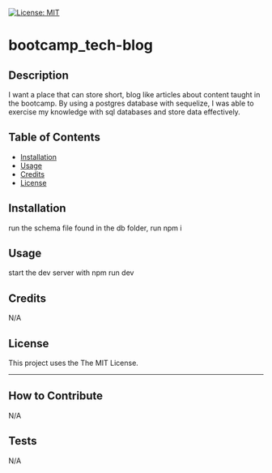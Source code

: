 [![License: MIT](https://img.shields.io/badge/License-MIT-yellow.svg)](https://opensource.org/licenses/MIT)

# bootcamp_tech-blog

## Description

I want a place that can store short, blog like articles about content taught in the bootcamp. By using a postgres database with sequelize, I was able to exercise my knowledge with sql databases and store data effectively.

## Table of Contents

- [Installation](#installation)
- [Usage](#usage)
- [Credits](#credits)
- [License](#license)

## Installation

run the schema file found in the db folder, run npm i

## Usage

start the dev server with npm run dev

## Credits

N/A

## License

This project uses the The MIT License.

---

## How to Contribute

N/A

## Tests

N/A
